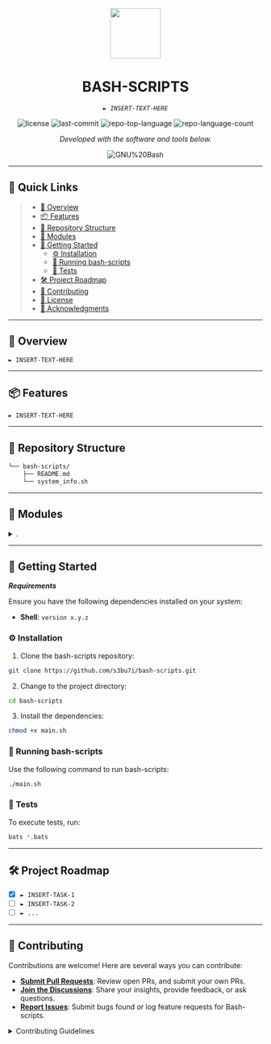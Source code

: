<p align="center">
  <img src="https://img.icons8.com/external-tal-revivo-duo-tal-revivo/100/external-markdown-a-lightweight-markup-language-with-plain-text-formatting-syntax-logo-duo-tal-revivo.png" width="100" />
</p>
<p align="center">
    <h1 align="center">BASH-SCRIPTS</h1>
</p>
<p align="center">
    <em><code>► INSERT-TEXT-HERE</code></em>
</p>
<p align="center">
	<img src="https://img.shields.io/github/license/s3bu7i/bash-scripts.git?style=flat&color=0080ff" alt="license">
	<img src="https://img.shields.io/github/last-commit/s3bu7i/bash-scripts.git?style=flat&logo=git&logoColor=white&color=0080ff" alt="last-commit">
	<img src="https://img.shields.io/github/languages/top/s3bu7i/bash-scripts.git?style=flat&color=0080ff" alt="repo-top-language">
	<img src="https://img.shields.io/github/languages/count/s3bu7i/bash-scripts.git?style=flat&color=0080ff" alt="repo-language-count">
<p>
<p align="center">
		<em>Developed with the software and tools below.</em>
</p>
<p align="center">
	<img src="https://img.shields.io/badge/GNU%20Bash-4EAA25.svg?style=flat&logo=GNU-Bash&logoColor=white" alt="GNU%20Bash">
</p>
<hr>

## 🔗 Quick Links

> - [📍 Overview](#-overview)
> - [📦 Features](#-features)
> - [📂 Repository Structure](#-repository-structure)
> - [🧩 Modules](#-modules)
> - [🚀 Getting Started](#-getting-started)
>   - [⚙️ Installation](#️-installation)
>   - [🤖 Running bash-scripts](#-running-bash-scripts)
>   - [🧪 Tests](#-tests)
> - [🛠 Project Roadmap](#-project-roadmap)
> - [🤝 Contributing](#-contributing)
> - [📄 License](#-license)
> - [👏 Acknowledgments](#-acknowledgments)

---

## 📍 Overview

<code>► INSERT-TEXT-HERE</code>

---

## 📦 Features

<code>► INSERT-TEXT-HERE</code>

---

## 📂 Repository Structure

```sh
└── bash-scripts/
    ├── README.md
    └── system_info.sh
```

---

## 🧩 Modules

<details closed><summary>.</summary>

| File                                                                                    | Summary                         |
| ---                                                                                     | ---                             |
| [system_info.sh](https://github.com/s3bu7i/bash-scripts.git/blob/master/system_info.sh) | <code>► INSERT-TEXT-HERE</code> |

</details>

---

## 🚀 Getting Started

***Requirements***

Ensure you have the following dependencies installed on your system:

* **Shell**: `version x.y.z`

### ⚙️ Installation

1. Clone the bash-scripts repository:

```sh
git clone https://github.com/s3bu7i/bash-scripts.git
```

2. Change to the project directory:

```sh
cd bash-scripts
```

3. Install the dependencies:

```sh
chmod +x main.sh
```

### 🤖 Running bash-scripts

Use the following command to run bash-scripts:

```sh
./main.sh
```

### 🧪 Tests

To execute tests, run:

```sh
bats *.bats
```

---

## 🛠 Project Roadmap

- [X] `► INSERT-TASK-1`
- [ ] `► INSERT-TASK-2`
- [ ] `► ...`

---

## 🤝 Contributing

Contributions are welcome! Here are several ways you can contribute:

- **[Submit Pull Requests](https://github.com/s3bu7i/bash-scripts.git/blob/main/CONTRIBUTING.md)**: Review open PRs, and submit your own PRs.
- **[Join the Discussions](https://github.com/s3bu7i/bash-scripts.git/discussions)**: Share your insights, provide feedback, or ask questions.
- **[Report Issues](https://github.com/s3bu7i/bash-scripts.git/issues)**: Submit bugs found or log feature requests for Bash-scripts.

<details closed>
    <summary>Contributing Guidelines</summary>

1. **Fork the Repository**: Start by forking the project repository to your GitHub account.
2. **Clone Locally**: Clone the forked repository to your local machine using a Git client.
   ```sh
   git clone https://github.com/s3bu7i/bash-scripts.git
   ```
3. **Create a New Branch**: Always work on a new branch, giving it a descriptive name.
   ```sh
   git checkout -b new-feature-x
   ```
4. **Make Your Changes**: Develop and test your changes locally.
5. **Commit Your Changes**: Commit with a clear message describing your updates.
   ```sh
   git commit -m 'Implemented new feature x.'
   ```
6. **Push to GitHub**: Push the changes to your forked repository.
   ```sh
   git push origin new-feature-x
   ```
7. **Submit a Pull Request**: Create a PR against the original project repository. Clearly describe the changes and their motivations.

Once your PR is reviewed and approved, it will be merged into the main branch.

</details>
